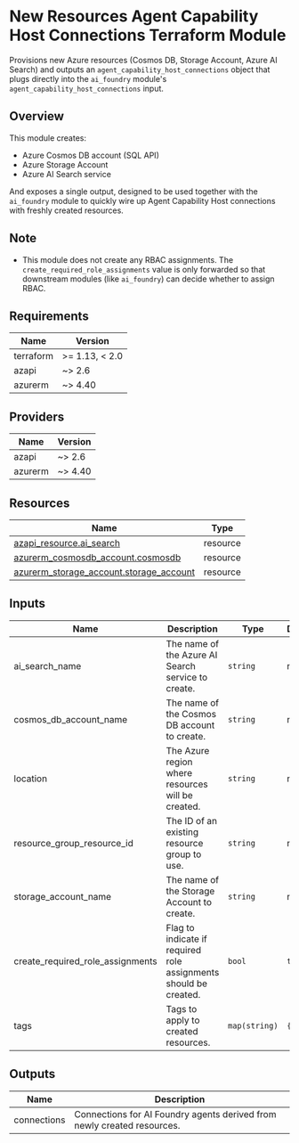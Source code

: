 <!-- META
title: New Resources Agent Capability Host Connections Terraform Module
description: Provisions Azure resources (Cosmos DB, Storage Account, Azure AI Search) and outputs an agent_capability_host_connections object for the ai_foundry module.
author: CAIRA Team
ms.date: 08/18/2025
ms.topic: module
estimated_reading_time: 4
keywords:
    - terraform module
    - agent capability host
    - cosmos db
    - azure storage
    - azure ai search
    - new resources
-->

# New Resources Agent Capability Host Connections Terraform Module

Provisions new Azure resources (Cosmos DB, Storage Account, Azure AI Search) and outputs an `agent_capability_host_connections` object that plugs directly into the `ai_foundry` module's `agent_capability_host_connections` input.

## Overview

This module creates:

- Azure Cosmos DB account (SQL API)
- Azure Storage Account
- Azure AI Search service

And exposes a single output, designed to be used together with the `ai_foundry` module to quickly wire up Agent Capability Host connections with freshly created resources.

## Note

- This module does not create any RBAC assignments. The `create_required_role_assignments` value is only forwarded so that downstream modules (like `ai_foundry`) can decide whether to assign RBAC.

<!-- BEGIN_TF_DOCS -->
## Requirements

| Name      | Version        |
|-----------|----------------|
| terraform | >= 1.13, < 2.0 |
| azapi     | ~> 2.6         |
| azurerm   | ~> 4.40        |

## Providers

| Name    | Version |
|---------|---------|
| azapi   | ~> 2.6  |
| azurerm | ~> 4.40 |

## Resources

| Name                                                                                                                                       | Type     |
|--------------------------------------------------------------------------------------------------------------------------------------------|----------|
| [azapi_resource.ai_search](https://registry.terraform.io/providers/Azure/azapi/latest/docs/resources/resource)                             | resource |
| [azurerm_cosmosdb_account.cosmosdb](https://registry.terraform.io/providers/hashicorp/azurerm/latest/docs/resources/cosmosdb_account)      | resource |
| [azurerm_storage_account.storage_account](https://registry.terraform.io/providers/hashicorp/azurerm/latest/docs/resources/storage_account) | resource |

## Inputs

| Name                                | Description                                                      | Type          | Default | Required |
|-------------------------------------|------------------------------------------------------------------|---------------|---------|:--------:|
| ai\_search\_name                    | The name of the Azure AI Search service to create.               | `string`      | n/a     |   yes    |
| cosmos\_db\_account\_name           | The name of the Cosmos DB account to create.                     | `string`      | n/a     |   yes    |
| location                            | The Azure region where resources will be created.                | `string`      | n/a     |   yes    |
| resource\_group\_resource\_id       | The ID of an existing resource group to use.                     | `string`      | n/a     |   yes    |
| storage\_account\_name              | The name of the Storage Account to create.                       | `string`      | n/a     |   yes    |
| create\_required\_role\_assignments | Flag to indicate if required role assignments should be created. | `bool`        | `true`  |    no    |
| tags                                | Tags to apply to created resources.                              | `map(string)` | `{}`    |    no    |

## Outputs

| Name        | Description                                                             |
|-------------|-------------------------------------------------------------------------|
| connections | Connections for AI Foundry agents derived from newly created resources. |
<!-- END_TF_DOCS -->
